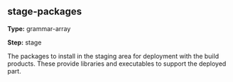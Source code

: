 stage-packages
--------------
**Type:** grammar-array

**Step:** stage

The packages to install in the staging area for deployment with the build
products. These provide libraries and executables to support the deployed
part.